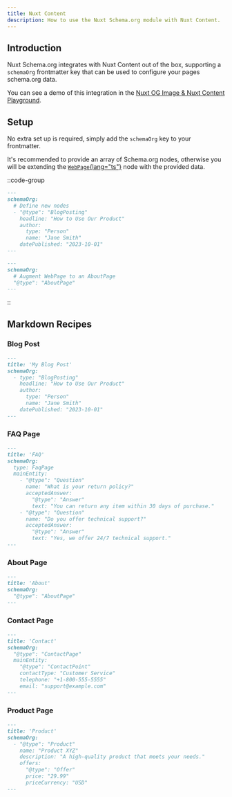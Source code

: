 ```yaml
---
title: Nuxt Content
description: How to use the Nuxt Schema.org module with Nuxt Content.
---
```


## Introduction

Nuxt Schema.org integrates with Nuxt Content out of the box, supporting a `schemaOrg` frontmatter key that can be used to configure your pages
schema.org data.

You can see a demo of this integration in the [Nuxt OG Image & Nuxt Content Playground](https://stackblitz.com/edit/github-hgunsf?file=package.json).

## Setup

No extra set up is required, simply add the `schemaOrg` key to your frontmatter.

It's recommended to provide an array of Schema.org nodes, otherwise you will be extending the [`WebPage`{lang="ts"}](https://unhead.unjs.io/schema-org/schema/webpage) node with the provided data.

::code-group

```md [Array]
---
schemaOrg:
  # Define new nodes
  - "@type": "BlogPosting"
    headline: "How to Use Our Product"
    author:
      type: "Person"
      name: "Jane Smith"
    datePublished: "2023-10-01"
---
```

```md [Object]
---
schemaOrg:
  # Augment WebPage to an AboutPage
  "@type": "AboutPage"
---
```

::

## Markdown Recipes

### Blog Post

```md
---
title: 'My Blog Post'
schemaOrg:
  - type: "BlogPosting"
    headline: "How to Use Our Product"
    author:
      type: "Person"
      name: "Jane Smith"
    datePublished: "2023-10-01"
---
```

### FAQ Page

```md
---
title: 'FAQ'
schemaOrg:
  type: FaqPage
  mainEntity:
    - "@type": "Question"
      name: "What is your return policy?"
      acceptedAnswer:
        "@type": "Answer"
        text: "You can return any item within 30 days of purchase."
    - "@type": "Question"
      name: "Do you offer technical support?"
      acceptedAnswer:
        "@type": "Answer"
        text: "Yes, we offer 24/7 technical support."
---
```

### About Page

```md
---
title: 'About'
schemaOrg:
  "@type": "AboutPage"
---
```

### Contact Page

```md
---
title: 'Contact'
schemaOrg:
  "@type": "ContactPage"
  mainEntity:
    "@type": "ContactPoint"
    contactType: "Customer Service"
    telephone: "+1-800-555-5555"
    email: "support@example.com"
---
```

### Product Page

```md
---
title: 'Product'
schemaOrg:
  - "@type": "Product"
    name: "Product XYZ"
    description: "A high-quality product that meets your needs."
    offers:
      "@type": "Offer"
      price: "29.99"
      priceCurrency: "USD"
---
```
